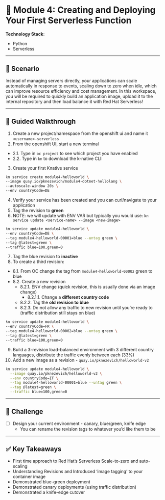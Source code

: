 # 🚀 **Module 4: Creating and Deploying Your First Serverless Function**

**Technology Stack:**

- Python
- Serverless

---

## 🎯 **Scenario**

Instead of managing servers directly, your applications can scale automatically in response to events, scaling down to zero when idle, which can improve resource efficiency and cost management. In this workspace, you will be required to quickly build an application image, upload it to the internal repository and then load balance it with Red Hat Serverless!

---

## 🐾 **Guided Walkthrough**

1. Create a new project/namespace from the openshift ui and name it `<username>-serverless`
2. From the openshift UI, start a new terminal
  - 2.1. Type in `oc project` to see which project you have enabled
  - 2.2. Type in `kn` to download the k-native CLI
3. Create your first Knative service

  ```sh
  kn service create module4-helloworld \
  --image quay.io/pknezevich/module4-dotnet-hellolang \
  --autoscale-window 20s \
  --env countryCode=DE
  ```

4. Verify your service has been created and you can curl/navigate to your application
5. Tag the revision to **green**
6. NOTE: we will update with ENV VAR but typically you would use: `kn service update <service-name> --image <new-image>`

  ```sh
  kn service update module4-helloworld \
  --env countryCode=DE \
  --tag module4-helloworld-00001=blue --untag green \
  --tag @latest=green \
  --traffic blue=100,green=0
  ```

7. Tag the blue revision to **inactive**
8. To create a third revision:
  - 8.1. From OC change the tag from `module4-helloworld-00002` green to blue
  - 8.2. Create a new revision
    - 8.2.1. ENV change (quick revision, this is usually done via an image change)
      - 8.2.1.1. Change a **different country code**
    - 8.2.2. Tag the **old revision to blue**
    - 8.2.3. Do not allow any traffic to new revision until you’re ready to (traffic distribution still stays on blue)

  ```sh
  kn service update module4-helloworld \
  --env countryCode=FR \
  --tag module4-helloworld-00002=blue --untag green \
  --tag @latest=green \
  --traffic blue=100,green=0
  ```

9. Build a 3-revision load-balanced environment with 3 different country languages, distribute the traffic evenly between each (33%)
10. Add a new image as a revision - `quay.io/pknezevich/helloworld-v2`

  ```sh
  kn service update module4-helloworld \
    --image quay.io/pknezevich/helloworld-v2 \
    --env countryCode=IT \
    --tag module4-helloworld-00001=blue --untag green \
    --tag @latest=green \
    --traffic blue=100,green=0
  ```

---

## 🧩 **Challenge**

- [ ] Design your current environment - canary, blue/green, knife edge
  - You can rename the revision tags to whatever you’d like them to be

---

## ✅ **Key Takeaways**

- First time approach to Red Hat’s Serverless Scale-to-zero and auto-scaling 
- Understanding Revisions and Introduced ‘image tagging’ to your container image
- Demonstrated blue-green deployment
- Demonstrated canary deployments (using traffic distribution)
- Demonstrated a knife-edge cutover
